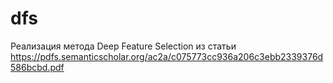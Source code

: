 # dfs
Реализация метода Deep Feature Selection из статьи https://pdfs.semanticscholar.org/ac2a/c075773cc936a206c3ebb2339376d586bcbd.pdf 
